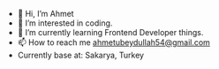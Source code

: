 - 👋 Hi, I’m Ahmet
- 👀 I’m interested in coding.
- 🌱 I’m currently learning Frontend Developer things.
- 📫 How to reach me ahmetubeydullah54@gmail.com
- Currently base at: Sakarya, Turkey
<!---
ahmetubeydullah/ahmetubeydullah is a ✨ special ✨ repository because its `README.md` (this file) appears on your GitHub profile.
You can click the Preview link to take a look at your changes.
--->
